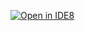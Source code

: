 [![Open in IDE8](https://img.shields.io/badge/Open%20in-IDE8-blue.svg)](http://localhost:8080/open?repo=https://github.com/jahaugum/ide8test)

